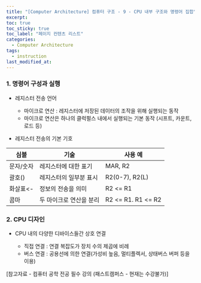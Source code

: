```yaml
---
title: "[Computer Architecture] 컴퓨터 구조 - 9 - CPU 내부 구조와 명령어 집합"
excerpt:
toc: true
toc_sticky: true
toc_label: "페이지 컨텐츠 리스트"
categories:
  - Computer Architecture
tags:
  - instruction
last_modified_at:
---
```


### **1. 명령어 구성과 실행**

- 레지스터 전송 언어

  - 마이크로 연산 : 레지스터에 저장된 데이터의 조작을 위해 실행되는 동작
  - 마이크로 연산은 하나의 클럭펄스 내에서 실행되는 기본 동작 (시프트, 카운트, 로드 등)

- 레지스터 전송의 기본 기호

| 심볼      | 기술                    | 사용 예            |
| --------- | ----------------------- | ------------------ |
| 문자/숫자 | 레지스터에 대한 표기    | MAR, R2            |
| 괄호()    | 레지스터의 일부분 표시  | R2(0-7), R2(L)     |
| 화살표<-  | 정보의 전송을 의미      | R2 <= R1           |
| 콤마      | 두 마이크로 연산을 분리 | R2 <= R1. R1 <= R2 |

### **2. CPU 디자인**

- CPU 내의 다양한 디바이스들간 상호 연결

  - 직접 연결 : 연결 복잡도가 장치 수의 제곱에 비례
  - 버스 연결 : 공용선에 의한 연결(가성비 높음, 멀티플렉서, 상태버스 버퍼 등을 이용)

[참고자료 - 컴퓨터 공학 전공 필수 강의 (패스트캠퍼스 - 현재는 수강불가)]
